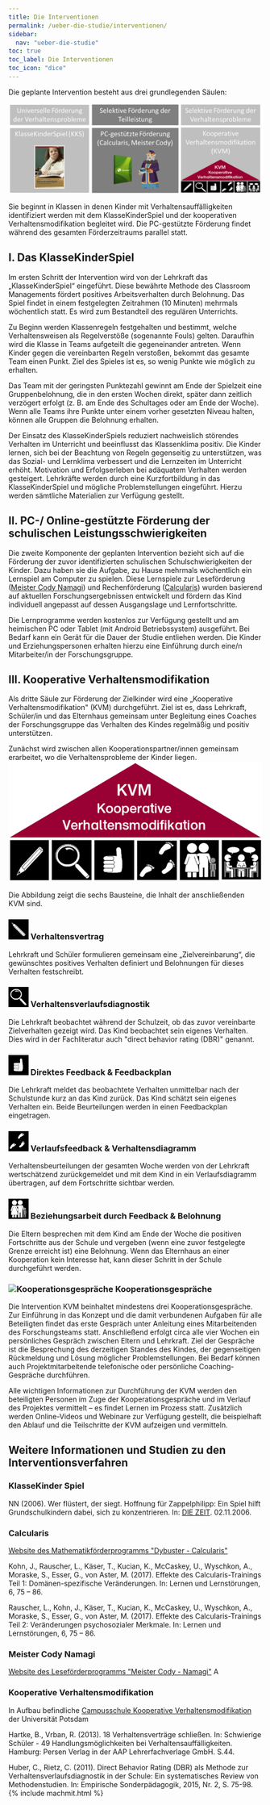 ```yaml
---
title: Die Interventionen
permalink: /ueber-die-studie/interventionen/
sidebar:
  nav: "ueber-die-studie"
toc: true
toc_label: Die Interventionen
toc_icon: "dice"
---
```


Die geplante Intervention besteht aus drei grundlegenden Säulen:

![Interventionsbausteine](/assets/images/logos/Interventionsbausteine.png)

Sie beginnt in Klassen in denen Kinder mit Verhaltensauffälligkeiten identifiziert werden mit dem KlasseKinderSpiel und der kooperativen Verhaltensmodifikation begleitet wird. Die PC-gestützte Förderung findet während des gesamten Förderzeitraums parallel statt. 

## I. Das KlasseKinderSpiel

Im ersten Schritt der Intervention wird von der Lehrkraft das „KlasseKinderSpiel“ eingeführt. Diese bewährte Methode des Classroom Managements fördert positives Arbeitsverhalten durch Belohnung. Das Spiel findet in einem festgelegten Zeitrahmen (10 Minuten) mehrmals wöchentlich statt. Es wird zum Bestandteil des regulären Unterrichts.

Zu Beginn werden Klassenregeln festgehalten und bestimmt, welche Verhaltensweisen als Regelverstöße (sogenannte Fouls) gelten. Daraufhin wird die Klasse in Teams aufgeteilt die gegeneinander antreten. Wenn Kinder gegen die vereinbarten Regeln verstoßen, bekommt das gesamte Team einen Punkt. Ziel des Spieles ist es, so wenig Punkte wie möglich zu erhalten. 

Das Team mit der geringsten Punktezahl gewinnt am Ende der Spielzeit eine Gruppenbelohnung, die in den ersten Wochen direkt, später dann zeitlich verzögert erfolgt (z. B. am Ende des Schultages oder am Ende der Woche). Wenn alle Teams ihre Punkte unter einem vorher gesetzten Niveau halten, können alle Gruppen die Belohnung erhalten. 

Der Einsatz des KlasseKinderSpiels reduziert nachweislich störendes Verhalten im Unterricht und beeinflusst das Klassenklima positiv. Die Kinder lernen, sich bei der Beachtung von Regeln gegenseitig zu unterstützen, was das Sozial- und Lernklima verbessert und die Lernzeiten im Unterricht erhöht. Motivation und Erfolgserleben bei adäquatem Verhalten werden gesteigert. 
Lehrkräfte werden durch eine Kurzfortbildung in das KlasseKinderSpiel und mögliche Problemstellungen eingeführt. Hierzu werden sämtliche Materialien zur Verfügung gestellt.

## II. PC-/ Online-gestützte Förderung der schulischen Leistungsschwierigkeiten

Die zweite Komponente der geplanten Intervention bezieht sich auf die Förderung der zuvor identifizierten schulischen Schulschwierigkeiten der Kinder. Dazu haben sie die Aufgabe, zu Hause mehrmals wöchentlich ein Lernspiel am Computer zu spielen. Diese Lernspiele zur Leseförderung ([Meister Cody Namagi](https://www.meistercody.com/produkte/namagi-legasthenie/)) und Rechenförderung ([Calcularis](https://dybuster.com/de/calcularis/)) wurden basierend auf aktuellen Forschungsergebnissen entwickelt und fördern das Kind individuell angepasst auf dessen Ausgangslage und Lernfortschritte. 

Die Lernprogramme werden kostenlos zur Verfügung gestellt und am heimischen PC oder Tablet (mit Android Betriebssystem) ausgeführt. Bei Bedarf kann ein Gerät für die Dauer der Studie entliehen werden. Die Kinder und Erziehungspersonen erhalten hierzu eine Einführung durch eine/n Mitarbeiter/in der Forschungsgruppe. 

## III. Kooperative Verhaltensmodifikation

Als dritte Säule zur Förderung der Zielkinder wird eine „Kooperative Verhaltensmodifikation" (KVM) durchgeführt. Ziel ist es, dass Lehrkraft, Schüler/in und das Elternhaus gemeinsam unter Begleitung eines Coaches der Forschungsgruppe das Verhalten des Kindes regelmäßig und positiv unterstützen.

Zunächst wird zwischen allen Kooperationspartner/innen gemeinsam erarbeitet, wo die Verhaltensprobleme der Kinder liegen.  
![KVM Kooperative Verhaltensmodifikation - Gesamtbild](/assets/images/logos/KVM_komplett.png)

Die Abbildung zeigt die sechs Bausteine, die Inhalt der anschließenden KVM sind.

### ![Verhaltensvertrag](/assets/images/logos/KVM_Verhaltensvertrag_40Px.png) Verhaltensvertrag

Lehrkraft und Schüler formulieren gemeinsam eine „Zielvereinbarung“, die gewünschtes positives Verhalten definiert und Belohnungen für dieses Verhalten festschreibt.

### ![Verhaltensverlaufsdiagnostik](/assets/images/logos/KVM_Verhaltensverlaufsdiagnostik_40Px.png)   Verhaltensverlaufsdiagnostik 

Die Lehrkraft beobachtet während der Schulzeit, ob das zuvor vereinbarte Zielverhalten gezeigt wird. Das Kind beobachtet sein eigenes Verhalten. Dies wird in der Fachliteratur auch "direct behavior rating (DBR)" genannt.

### ![Direktes Feedback & Feedbackplan](/assets/images/logos/KVM_Feedback_Feedbackplan_40Px.png) Direktes Feedback & Feedbackplan

Die Lehrkraft meldet das beobachtete Verhalten unmittelbar nach der Schulstunde kurz an das Kind zurück. Das Kind schätzt sein eigenes Verhalten ein. Beide Beurteilungen werden in einen Feedbackplan eingetragen. 

### ![Verlaufsfeedback & Verhaltensdiagramme](/assets/images/logos/KVM_Verlaufsfeedback_Verhaltensdiagramm_40Px.png) Verlaufsfeedback & Verhaltensdiagramm

Verhaltensbeurteilungen der gesamten Woche werden von der Lehrkraft wertschätzend zurückgemeldet und mit dem Kind in ein Verlaufsdiagramm übertragen, auf dem Fortschritte sichtbar werden. 

### ![Beziehungsarbeit durch Feedback & Belohnung](/assets/images/logos/KVM_Beziehungsarbeit_40Px.png) Beziehungsarbeit durch Feedback & Belohnung

Die Eltern besprechen mit dem Kind am Ende der Woche die positiven Fortschritte aus der Schule und vergeben (wenn eine zuvor festgelegte Grenze erreicht ist) eine Belohnung. Wenn das Elternhaus an einer Kooperation kein Interesse hat, kann dieser Schritt in der Schule durchgeführt werden.

### ![Kooperationsgespräche](/assets/images/logos/KVM_Kooperationsgespräche_40Px.png)   Kooperationsgespräche

Die Intervention KVM beinhaltet mindestens drei Kooperationsgespräche. Zur Einführung in das Konzept und die damit verbundenen Aufgaben für alle Beteiligten findet das erste Gespräch unter Anleitung eines Mitarbeitenden des Forschungsteams statt. Anschließend erfolgt circa alle vier Wochen ein persönliches Gespräch zwischen Eltern und Lehrkraft. Ziel der Gespräche ist die Besprechung des derzeitigen Standes des Kindes, der gegenseitigen Rückmeldung und Lösung möglicher Problemstellungen. Bei Bedarf können auch Projektmitarbeitende telefonische oder persönliche Coaching-Gespräche durchführen. 

Alle wichtigen Informationen zur Durchführung der KVM werden den beteiligten Personen im Zuge der Kooperationsgespräche und im Verlauf des Projektes vermittelt – es findet Lernen im Prozess statt. Zusätzlich werden Online-Videos und Webinare zur Verfügung gestellt, die beispielhaft den Ablauf und die Teilschritte der KVM aufzeigen und vermitteln. 

## Weitere Informationen und Studien zu den Interventionsverfahren

### KlasseKinder Spiel
NN (2006). Wer flüstert, der siegt. Hoffnung für Zappelphilipp: Ein Spiel hilft Grundschulkindern dabei, sich zu konzentrieren. In: [DIE ZEIT](https://www.zeit.de/2006/45/C-Stillarbeit). 02.11.2006.

### Calcularis
[Website des Mathematikförderprogramms "Dybuster - Calcularis"](https://dybuster.com/de/calcularis/)

Kohn, J., Rauscher, L., Käser, T., Kucian, K., McCaskey, U., Wyschkon, A., Moraske, S., Esser, G., von Aster, M. (2017). Effekte des Calcularis-Trainings Teil 1: Domänen-spezifische Veränderungen. In: Lernen und Lernstörungen, 6, 75 – 86. 

Rauscher, L., Kohn, J., Käser, T., Kucian, K., McCaskey, U., Wyschkon, A., Moraske, S., Esser, G., von Aster, M. (2017). Effekte des Calcularis-Trainings Teil 2: Veränderungen psychosozialer Merkmale. In: Lernen und Lernstörungen, 6, 75 – 86. 


### Meister Cody Namagi
[Website des Leseförderprogramms "Meister Cody - Namagi"](https://www.meistercody.com/produkte/namagi-legasthenie/)
A
### Kooperative Verhaltensmodifikation
In Aufbau befindliche [Campusschule Kooperative Verhaltensmodifikation](https://www.uni-potsdam.de/de/campusschulen/netzwerke-in-planung/kooperative-verhaltensmodifikation.html) der Universität Potsdam 

Hartke, B., Vrban, R. (2013). 18 Verhaltensverträge schließen. In: Schwierige Schüler - 49 Handlungsmöglichkeiten bei Verhaltensauffälligkeiten.  Hamburg: Persen Verlag in der AAP Lehrerfachverlage GmbH. S.44.

Huber, C., Rietz, C. (2011). Direct Behavior Rating (DBR) als Methode zur Verhaltensverlaufsdiagnostik in der Schule: Ein systematisches Review von Methodenstudien. In: Empirische Sonderpädagogik, 2015, Nr. 2, S. 75-98.
{% include machmit.html %}
